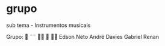 # grupo

sub tema - Instrumentos musicais

Grupo:
🦅 ¨¨ 🖤🤍 🐷 💚💚
Edson Neto
André Davies
Gabriel Renan

